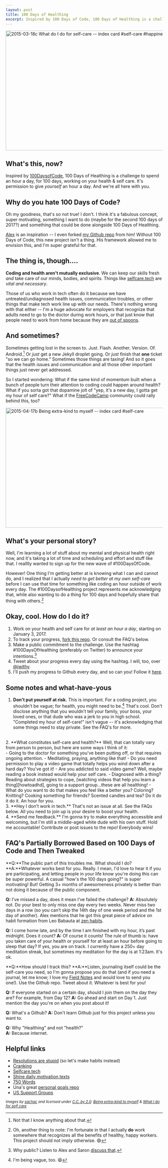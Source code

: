 ```yaml
---
layout: post
title: 100 Days of Healthing
excerpt: Inspired by 100 Days of Code, 100 Days of Healthing is a challenge to spend an hour a day, for 100 days, working on your health & self care. It's permission to give *yourself* an hour a day. And we're all here with you.
---
```


<a data-flickr-embed="true"  href="https://www.flickr.com/photos/sachac/16691122547/in/photostream/" title="2015-03-18c What do I do for self-care -- index card #self-care #happiness #comfort"><img src="https://c4.staticflickr.com/9/8726/16691122547_9348647318_z.jpg" width="640" height="383" alt="2015-03-18c What do I do for self-care -- index card #self-care #happiness #comfort"></a><script async src="//embedr.flickr.com/assets/client-code.js" charset="utf-8"></script>

## What's this, now?

Inspired by [100DaysofCode][100days], 100 Days of Healthing is a challenge to spend an hour a day, for 100 days, working on your health & self care. It's permission to give *yourself* an hour a day. And we're all here with you.

## Why do you hate 100 Days of Code?
Oh my goodness, that's so not true!  I don't. I think it's a fabulous concept, super motivating, something I want to do (maybe for the second 100 days of 2017?) and something that could be done alongside 100 Days of Healthing.

[Alex][alex] is an inspiration -- I even forked [my Github repo][gh] from him! Without 100 Days of Code, this new project isn't a thing. His framework allowed me to envision this, and I'm super grateful for that.

## The thing is, though....

**Coding and health aren't mutually exclusive**.  We can keep our skills fresh *and* take care of our minds, bodies, and spirits. Things like [selfcare.tech](http://selfcare.tech)  are *vital and necessary*.

Those of us who work in tech often do it because we have untreated/undiagnosed health issues, communication troubles, or other things that make tech work line up with our needs. There's nothing wrong with that either -- I'm a huge advocate for employers that recognize that adults need to go to the doctor during work hours, or that just know that people need to work from home because they are [out of spoons][spoons].

## And sometimes?

Sometimes getting lost in the screen to. Just. Flash. Another. Version. Of. Android.[^1] Or *just* get a new Jekyll droplet going. Or *just* finish that **one** ticket "so we can go home." Sometimes those things are taxing! And so it goes that the health issues and communication and all those other important things just never get addressed.

So I started wondering: What if the same kind of momentum built when a bunch of people turn their attention to coding could happen around health? What if you sorta got that dopamine jolt of "yep, it's a new day, I gotta get my hour of self care?" What if the [FreeCodeCamp][fcc] community could rally behind this, too?

<a data-flickr-embed="true"  href="https://www.flickr.com/photos/sachac/17157051896/in/photolist-s97nMA-sfUoL1-9sa2eX-9sd1LL-aatdKM-6PEeVj-dsx3i6-cJYTJC-oMzPb-56CUnd-9sgfe9-fsXK2T-pihpVY-qgL4mF-4f7bev-9TfaLW-ej2mct-gwmN7H-a9MFqY-gwmAC2-jSWVy4-eg9yha-dswhG8-9sgf6f-4FSfTU-aBshrA-nbuAHY-nAKQ4C-zMGBS-9sa2pR-9sge2w-nbtLM7-9sdfhX-jgW5dc-dFHiG5-r1jJAM-6EpzvX-7E3U4g-cjF8mq-5jhfU6-fZDKXs-5HCzhP-9sge6s-drgpAM-9sdfFD-9sgeD5-9FFDea-dPyiC6-9sgfeY-9sdfxp/" title="2015-04-17b Being extra-kind to myself -- index card #self-care"><img src="https://c1.staticflickr.com/8/7669/17157051896_4dac889f84_z.jpg" width="640" height="383" alt="2015-04-17b Being extra-kind to myself -- index card #self-care"></a><script async src="//embedr.flickr.com/assets/client-code.js" charset="utf-8"></script>

## What's your personal story?

Well, I'm learning a lot of stuff about my mental and physical health right now, and it's taking a lot of time and scheduling and effort and stuff like that. I realllly wanted to sign up for the new wave of #100DaysOfCode.

However! One thing I'm getting better at is knowing what I can and cannot do, and I realized that I actually *need to get better at my own self-care* before I can use that time for something like coding an hour outside of work every day. The #100DaysofHealthing project represents me acknowledging that, while also wanting to do a thing for 100 days and hopefully share that thing with others.[^2]

## Okay, cool. How do I do it?

1. Work on your health and self care for *at least an hour a day*, starting on January 3, 2017.
2. To track your progress, [fork this repo][myrepo]. Or consult the FAQ's below.
3. Make a public commitment to the challenge. Use the hashtag #100DaysOfHealthing (preferably on Twitter) to announce your intentions.[^3]
4. Tweet about your progress every day using the hashtag. I will, too, over [@jwithy][jwithy].
5. I'll push my progress to Github every day, and so can you! Follow it [here][gh].

## Some notes and what-have-yous
1. **Don't put yourself at risk.** This is important. For a coding project, you shouldn't be vague; for health, you might need to be.[^4] That's cool. Don't disclose anything that you wouldn't tell your family, your boss, your loved ones, or that dude who was a jerk to you in high school. "Completed my hour of self-care!" isn't vague -- it's acknowledging that some things need to stay private. See the FAQ's for more.
<br />
2. **What constitutes self-care and health?** Well, that can totally vary from person to person, but here are some ways I think of it:
<br />
	- Going to the doctor for something you've been putting off, or that requires ongoing attention.
	- Meditating, praying, anything like that!
	- Do you need permission to play a video game that totally helps you wind down after a hard day? You've got it!
	- Are you addicted to said video game? Well, maybe reading a book instead would help your self care.
	- Diagnosed with a thing? Reading about strategies to cope, [watching videos that help you learn a thing][howtoadhd], going to a support group...these are all healthing!
	- What do you want to do that makes you feel like a better you? Coloring? Knitting? Cooking something for friends? Scented candles and tea? Do it do it do it. An hour for you.
<br />
3. **Hey I don't work in tech.** That's not an issue at all. See the FAQs below. All you need to join up is your desire to boost your health.
<br />
4. **Send me feedback.** I'm gonna try to make everything accessible and welcoming, but I'm still a middle-aged white dude with his own stuff. Hold me accountable! Contribute or post issues to the repo! Everybody wins!

## FAQ's Partially Borrowed Based on 100 Days of Code and Then Tweaked

**Q:**The public part of this troubles me. What should I do?
**A:**Whatever works best for you. Really. I mean, I'd love to hear it if you are participating, and letting people in your life know you're doing this can be super powerful. A casual "how's the 100 days going?" is super motivating! But! Getting 3+ months of awesomeness privately is better than not doing it because of the public component.

**Q:** I’ve missed a day, does it mean I’ve failed the challenge?
**A:** Absolutely not. Do your best to only miss one day every two weeks. Never miss two days in a row (so you can’t skip the 14th day of one week period and the 1st day of another). Alex mentions that he got this great piece of advice on habit formation from Leo Babauta at [zen habits][zenhab].

**Q:** I come home late, and by the time I am finished with my hour, it’s past midnight. Does it count?
**A:** Of course it counts! The rule of thumb is: have you taken care of your health or yourself for at least an hour before going to sleep that day? If yes, you are on track. I currently have a 250+ day meditation streak, but sometimes my meditation for the day is at 1:23am. It's ok.

**Q:**How should I track this?
**A:**Listen, journaling itself could be the self-care you need, so I'm gonna propose you do that (and if you need a journal, let me know; I love my [Field Notes][fieldnotes] and would love to send you one!). Use the Github repo. Tweet about it.  Whatever is best for you!

**Q:** If everyone started on a certain day, should I join them on the day they are? For example, from Day 12?
**A:** Go ahead and start on Day 1. Just mention the day you're on when you post about it!

**Q:** What's a Github?
**A:** Don't learn Github just for this project unless you want to.

**Q:** Why "Healthing" and not "health?"  
**A:** Because internet.

## Helpful links
- [Resolutions are stupid][resolutions] (so let's make habits instead)
- [Cranking][crank]
- [Selfcare.tech][selfcare]
- [Shine daily motivation texts][shine]
- [750 Words][750]
- Una's great [personal goals repo][goals]
- [US Support Groups][support]

<small>*Images by [sachac][sc] and licensed under [C.C. by 2.0][cc]: [Being extra-kind to myself][attrib] & [What I do for self care][attrib2]*</small>

[^1]: Not that I know anything about that.
[^2]: Oh, another thing to note: I'm fortunate in that I actually **do** work somewhere that recognizes all the benefits of healthy, happy workers. This project should not imply otherwise. 😄
[^3]: Why public?  Listen to Alex and Saron [discuss that](http://www.codenewbie.org/podcast/100-days-of-code).
[^4]: I'm being vague, too. 😄

[attrib]: https://www.flickr.com/photos/sachac/17157051896/in/photolist-s97nMA-sfUoL1-9sa2eX-9sd1LL-aatdKM-6PEeVj-dsx3i6-cJYTJC-oMzPb-56CUnd-9sgfe9-fsXK2T-pihpVY-qgL4mF-4f7bev-9TfaLW-ej2mct-gwmN7H-a9MFqY-gwmAC2-jSWVy4-eg9yha-dswhG8-9sgf6f-4FSfTU-aBshrA-nbuAHY-nAKQ4C-zMGBS-9sa2pR-9sge2w-nbtLM7-9sdfhX-jgW5dc-dFHiG5-r1jJAM-6EpzvX-7E3U4g-cjF8mq-5jhfU6-fZDKXs-5HCzhP-9sge6s-drgpAM-9sdfFD-9sgeD5-9FFDea-dPyiC6-9sgfeY-9sdfxp/
[attrib2]: https://flic.kr/p/rqWndX
[sc]: https://www.flickr.com/photos/sachac
[cc]: https://creativecommons.org/licenses/by/2.0/
[100days]: https://medium.freecodecamp.com/join-the-100daysofcode-556ddb4579e4#.c2c5pd1h2
[alex]: https://twitter.com/ka11away
[spoons]: https://butyoudontlooksick.com/articles/written-by-christine/the-spoon-theory/
[myrepo]: https://github.com/jwithington/100-days-of-healthing
[fcc]: https://www.freecodecamp.com/
[jwithy]: http://www.twitter.com/jwithy
[gh]: https://github.com/jwithington/100-days-of-healthing
[howtoadhd]: https://www.youtube.com/channel/UC-nPM1_kSZf91ZGkcgy_95Q
[zenhab]: http://zenhabits.net/
[fieldnotes]: https://fieldnotesbrand.com/
[resolutions]: http://www.kungfugrippe.com/post/2572566804/fresh-starts
[crank]: http://www.43folders.com/2011/04/22/cranking
[selfcare]: http://selfcare.tech
[shine]: www.shinetext.com/?r=oMPO7gG
[750]: http://750words.com/
[goals]: https://github.com/una/personal-goals
[support]: https://healthfinder.gov/FindServices/SearchContext.aspx?topic=833
